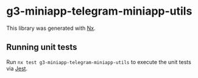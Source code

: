 # g3-miniapp-telegram-miniapp-utils

This library was generated with [Nx](https://nx.dev).

## Running unit tests

Run `nx test g3-miniapp-telegram-miniapp-utils` to execute the unit tests via [Jest](https://jestjs.io).
